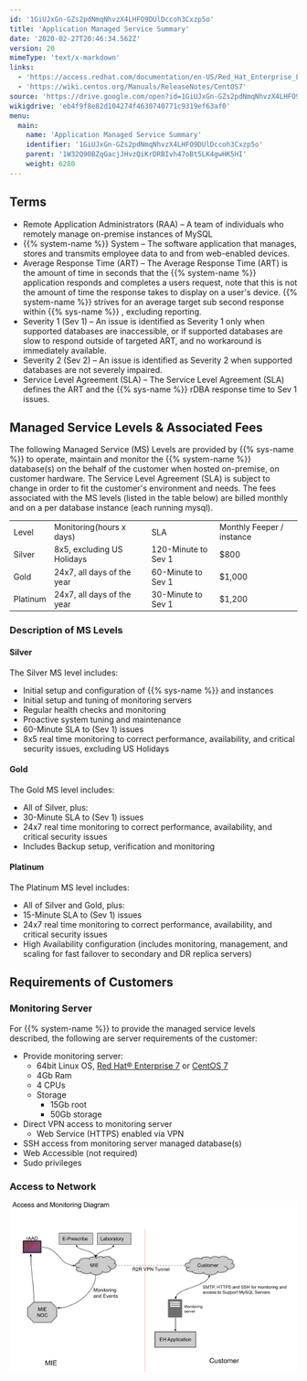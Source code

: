 ```yaml
---
id: '1GiUJxGn-GZs2pdNmqNhvzX4LHFO9DUlDccoh3Cxzp5o'
title: 'Application Managed Service Summary'
date: '2020-02-27T20:46:34.562Z'
version: 20
mimeType: 'text/x-markdown'
links:
  - 'https://access.redhat.com/documentation/en-US/Red_Hat_Enterprise_Linux/7/index.html'
  - 'https://wiki.centos.org/Manuals/ReleaseNotes/CentOS7'
source: 'https://drive.google.com/open?id=1GiUJxGn-GZs2pdNmqNhvzX4LHFO9DUlDccoh3Cxzp5o'
wikigdrive: 'eb4f9f8e82d104274f4630740771c9319ef63af0'
menu:
  main:
    name: 'Application Managed Service Summary'
    identifier: '1GiUJxGn-GZs2pdNmqNhvzX4LHFO9DUlDccoh3Cxzp5o'
    parent: '1W32Q90BZqGacjJHvzQiKrDRBIvh47oBt5LK4gwHK5HI'
    weight: 6280
---
```

## **Terms**

* Remote Application Administrators (RAA) – A team of individuals who remotely manage on-premise instances of MySQL
* {{% system-name %}} System – The software application that manages, stores and transmits employee data to and from web-enabled devices.
* Average Response Time (ART) – The Average Response Time (ART) is the amount of time in seconds that the {{% system-name %}} application responds and completes a users request, note that this is not the amount of time the response takes to display on a user's device. {{% system-name %}} strives for an average target sub second response within {{% sys-name %}} , excluding reporting.
* Severity 1 (Sev 1) – An issue is identified as Severity 1 only when supported databases are inaccessible, or if supported databases are slow to respond outside of targeted ART, and no workaround is immediately available.
* Severity 2 (Sev 2) – An issue is identified as Severity 2 when supported databases are not severely impaired.
* Service Level Agreement (SLA) – The Service Level Agreement (SLA) defines the ART and the {{% sys-name %}} rDBA response time to Sev 1 issues.

## Managed Service Levels & Associated Fees

The following Managed Service (MS) Levels are provided by {{% sys-name %}} to operate, maintain and monitor the {{% system-name %}} database(s) on the behalf of the customer when hosted on-premise, on customer hardware. The Service Level Agreement (SLA) is subject to change in order to fit the customer's environment and needs. The fees associated with the MS levels (listed in the table below) are billed monthly and on a per database instance (each running mysql).

<table>
<tr>
<td>Level</td>
<td>Monitoring(hours x days)</td>
<td>SLA</td>
<td>Monthly Feeper / instance</td>
</tr>
<tr>
<td>Silver</td>
<td>8x5, excluding US Holidays</td>
<td>120-Minute to Sev 1</td>
<td>$800</td>
</tr>
<tr>
<td>Gold</td>
<td>24x7, all days of the year</td>
<td>60-Minute to Sev 1</td>
<td>$1,000</td>
</tr>
<tr>
<td>Platinum</td>
<td>24x7, all days of the year</td>
<td>30-Minute to Sev 1</td>
<td>$1,200</td>
</tr>

</table>

### **Description of MS Levels**


#### **Silver**

The Silver MS level includes:
* Initial setup and configuration of {{% sys-name %}} and instances
* Initial setup and tuning of monitoring servers
* Regular health checks and monitoring
* Proactive system tuning and maintenance
* 60-Minute SLA to (Sev 1) issues
* 8x5 real time monitoring to correct performance, availability, and critical security issues, excluding US Holidays

#### **Gold**

The Gold MS level includes:
* All of Silver, plus:
* 30-Minute SLA to (Sev 1) issues
* 24x7 real time monitoring to correct performance, availability, and critical security issues
* Includes Backup setup, verification and monitoring

#### Platinum

The Platinum MS level includes:
* All of Silver and Gold, plus:
* 15-Minute SLA to (Sev 1) issues
* 24x7 real time monitoring to correct performance, availability, and critical security issues
* High Availability configuration (includes monitoring, management, and scaling for fast failover to secondary and DR replica servers)

## **Requirements of Customers**


### **Monitoring Server**

For {{% system-name %}} to provide the managed service levels described, the following are server requirements of the customer:
* Provide monitoring server:
    * 64bit Linux OS, [Red Hat® Enterprise 7](https://access.redhat.com/documentation/en-US/Red_Hat_Enterprise_Linux/7/index.html) or [CentOS 7](https://wiki.centos.org/Manuals/ReleaseNotes/CentOS7)
    * 4Gb Ram
    * 4 CPUs
    * Storage
        * 15Gb root
        * 50Gb storage
* Direct VPN access to monitoring server
    * Web Service (HTTPS) enabled via VPN
* SSH access from monitoring server managed database(s)
* Web Accessible (not required)
* Sudo privileges

### **Access to Network**

![](application-managed-service-summary.assets/10000201000002650000016A50AE4C582C36A23C.png)

